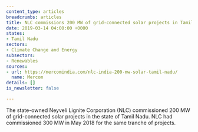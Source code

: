 ```yaml
---
content_type: articles
breadcrumbs: articles
title: NLC commissions 200 MW of grid-connected solar projects in Tamil Nadu
date: 2019-03-14 04:00:00 +0000
states:
- Tamil Nadu
sectors:
- Climate Change and Energy
subsectors:
- Renewables
sources:
- url: https://mercomindia.com/nlc-india-200-mw-solar-tamil-nadu/
  name: Mercom
details: []
is_newsletter: false

---
```

The state-owned Neyveli Lignite Corporation (NLC) commissioned 200 MW of grid-connected solar projects in the state of Tamil Nadu. NLC had commissioned 300 MW in May 2018 for the same tranche of projects.
